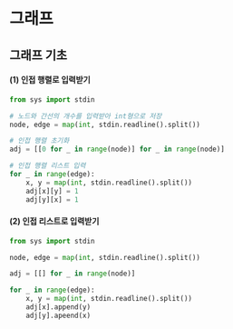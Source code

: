 # 그래프

## 그래프 기초
#### (1) 인접 행렬로 입력받기
```python
from sys import stdin

# 노드와 간선의 개수를 입력받아 int형으로 저장
node, edge = map(int, stdin.readline().split())

# 인접 행렬 초기화
adj = [[0 for _ in range(node)] for _ in range(node)]

# 인접 행렬 리스트 입력
for _ in range(edge):
    x, y = map(int, stdin.readline().split())
    adj[x][y] = 1
    adj[y][x] = 1
```

#### (2) 인접 리스트로 입력받기
```python
from sys import stdin

node, edge = map(int, stdin.readline().split())

adj = [[] for _ in range(node)]

for _ in range(edge):
    x, y = map(int, stdin.readline().split())
    adj[x].append(y)
    adj[y].apeend(x)
```
